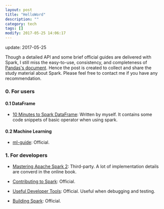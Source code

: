 ```yaml
---
layout: post
title: "HelloWord"
description: ""
category: tech
tags: []
modify: 2017-05-25 14:06:17
---
```


update: 2017-05-25

Though a detailed API and some brief official guides are delivered with Spark, I still miss the easy-to-use, consistency, and completeness of [Pandas's document](http://pandas.pydata.org/pandas-docs/stable/). Hence the post is created to collect and share the study material about Spark. Please feel free to contact me if you have any recommendation.


### 0. For users

#### 0.1 DataFrame

+ [10 Minutes to Spark DataFrame](https://github.com/facaiy/Spark-for-the-Impatient/blob/master/doc/10_minuters_to_spark_dataframe.md): Written by myself. It contains some code snippets of basic operator when using spark.


#### 0.2 Machine Learning
+ [ml-guide](http://spark.apache.org/docs/latest/ml-guide.html): Official.


### 1. For developers
+ [Mastering Apache Spark 2](https://www.gitbook.com/book/jaceklaskowski/mastering-apache-spark/details): Third-party. A lot of implementation details are converd in the online book.

+ [Contributing to Spark](http://spark.apache.org/contributing.html): Official.

+ [Useful Developer Tools](http://spark.apache.org/developer-tools.html): Official. Useful when debugging and testing.

+ [Building Spark](http://spark.apache.org/docs/latest/building-spark.html): Official.
